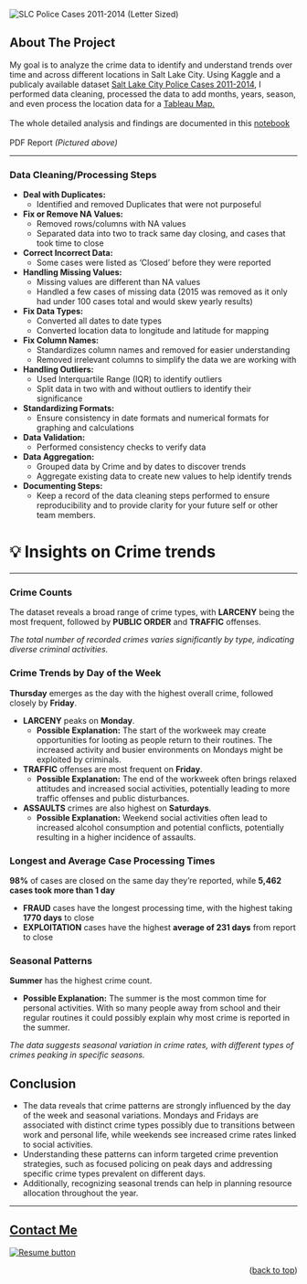 <a name="readme-top"></a>

![SLC Police Cases 2011-2014 (Letter Sized)](https://github.com/user-attachments/assets/aa1fae39-27ca-42b8-9af4-1ef9175a6e85)


## About The Project
My goal is to analyze the crime data to identify and understand trends over time and across different locations in Salt Lake City.
Using Kaggle and a publicaly available dataset [Salt Lake City Police Cases 2011-2014](https://www.opendatanetwork.com/dataset/opendata.utah.gov/a56y-d97m), I performed data cleaning, processed the data to add months, years, season, and even process the location data for a [Tableau Map.](https://public.tableau.com/views/SLCCrimeReports2010-2014/Dashboard1?:language=en-US&:sid=&:redirect=auth&:display_count=n&:origin=viz_share_link)
<br>
<br>
The whole detailed analysis and findings are documented in this [notebook]()
<br>
<br>
PDF Report *(Pictured above)*

<hr>

### Data Cleaning/Processing Steps


- **Deal with Duplicates:**
    - Identified and removed Duplicates that were not purposeful
- **Fix or Remove NA Values:**
    - Removed rows/columns with NA values
    - Separated data into two to track same day closing, and cases that took time to close
- **Correct Incorrect Data:**
    - Some cases were listed as ‘Closed’ before they were reported
- **Handling Missing Values:**
    - Missing values are different than NA values
    - Handled a few cases of missing data (2015 was removed as it only had under 100 cases total and would skew yearly results)
- **Fix Data Types:**
    - Converted all dates to date types
    - Converted location data to longitude and latitude for mapping
- **Fix Column Names:**
    - Standardizes column names and removed for easier understanding
    - Removed irrelevant columns to simplify the data we are working with
- **Handling Outliers:**
    - Used Interquartile Range (IQR) to identify outliers
    - Split data in two with and without outliers to identify their significance
- **Standardizing Formats:**
    - Ensure consistency in date formats and numerical formats for graphing and calculations
- **Data Validation:**
    - Performed consistency checks to verify data
- **Data Aggregation:**
    - Grouped data by Crime and by dates to discover trends
    - Aggregate existing data to create new values to help identify trends
- **Documenting Steps:**
    - Keep a record of the data cleaning steps performed to ensure reproducibility and to provide clarity for your future self or other team members.



# 💡 Insights on Crime trends

---

### **Crime Counts**

The dataset reveals a broad range of crime types, with **LARCENY** being the most frequent, followed by **PUBLIC ORDER** and **TRAFFIC** offenses.

*The total number of recorded crimes varies significantly by type, indicating diverse criminal activities.*

### **Crime Trends by Day of the Week**

**Thursday** emerges as the day with the highest overall crime, followed closely by **Friday**.

- **LARCENY** peaks on **Monday**.
    - **Possible Explanation:** The start of the workweek may create opportunities for looting as people return to their routines. The increased activity and busier environments on Mondays might be exploited by criminals.
- **TRAFFIC** offenses are most frequent on **Friday**.
    - **Possible Explanation:** The end of the workweek often brings relaxed attitudes and increased social activities, potentially leading to more traffic offenses and public disturbances.
- **ASSAULTS** crimes are also highest on **Saturdays**.
    - **Possible Explanation:** Weekend social activities often lead to increased alcohol consumption and potential conflicts, potentially resulting in a higher incidence of assaults.

### Longest and Average Case Processing Times

**98%** of cases are closed on the same day they’re reported, while **5,462 cases took more than 1 day**

- **FRAUD** cases have the longest processing time, with the highest taking **1770 days** to close
- **EXPLOITATION** cases have the highest **average of 231 days** from report to close

### Seasonal Patterns

**Summer** has the highest crime count.

- **Possible Explanation:** The summer is the most common time for personal activities. With so many people away from school and their regular routines it could possibly explain why most crime is reported in the summer.

*The data suggests seasonal variation in crime rates, with different types of crimes peaking in specific seasons.*

## Conclusion

- The data reveals that crime patterns are strongly influenced by the day of the week and seasonal variations. Mondays and Fridays are associated with distinct crime types possibly due to transitions between work and personal life, while weekends see increased crime rates linked to social activities.
- Understanding these patterns can inform targeted crime prevention strategies, such as focused policing on peak days and addressing specific crime types prevalent on different days.
- Additionally, recognizing seasonal trends can help in planning resource allocation throughout the year.

----

<a name="Contact"></a> 
## <a href="https://camdoesdata.com/#contact">Contact Me</a>

  </table>
  <p style="margin-left: auto;">
    <a href="https://drive.google.com/file/d/1YaM4hDtt2-79ShBVTN06Y3BU79LvFw6J/view?usp=sharing" target="_blank" rel="noopener noreferrer">
      <img src="https://user-images.githubusercontent.com/121735588/215364205-abdfc0ac-53db-4733-8d43-b57c1bafb802.png" alt="Resume button">
    </a>
  </p>
</div>


<p align="right">(<a href="#readme-top">back to top</a>)</p>

